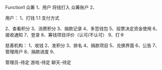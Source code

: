 Function1
众筹
1、用户 将钱打入 众筹账户
2、

用户：
1、打钱
  1.1 支付方式
  
2、查看积分
3、消费积分
3、捐款记录
4、多签钱包
5、投票决定资金使用
6、接收通知
7、登录
8、筹钱项目评价（认可/不认可）
9、打卡


慈善机构：
1、收钱
2、发积分
3、排名
4、捐款项目
5、兑换界面
6、公告
7、管理用户
8、捐款进度
9、




管理员-待定
游戏-待定
聊天-待定
